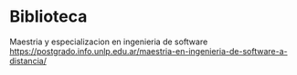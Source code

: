 # Biblioteca

Maestria y especializacion en ingenieria de software
https://postgrado.info.unlp.edu.ar/maestria-en-ingenieria-de-software-a-distancia/
